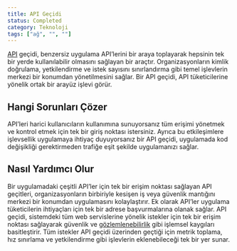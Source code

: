 ```yaml
---
title: API Geçidi
status: Completed
category: Teknoloji
tags: ["ağ", "", ""]
---
```


[API](../application-programming-interface/) geçidi, benzersiz uygulama API’lerini bir araya toplayarak hepsinin tek bir yerde kullanılabilir olmasını sağlayan bir araçtır. Organizasyonların kimlik doğrulama, yetkilendirme ve istek sayısını sınırlandırma gibi temel işlevlerin merkezi bir konumdan yönetilmesini sağlar. Bir API geçidi, API tüketicilerine yönelik ortak bir arayüz işlevi görür. 

## Hangi Sorunları Çözer

API’leri harici kullanıcıların kullanımına sunuyorsanız tüm erişimi yönetmek ve kontrol etmek için tek bir giriş noktası istersiniz. Ayrıca bu etkileşimlere işlevsellik uygulamaya ihtiyaç duyuyorsanız bir API geçidi, uygulamada kod değişikliği gerektirmeden trafiğe eşit şekilde uygulamanızı sağlar.

## Nasıl Yardımcı Olur

Bir uygulamadaki çeşitli API’ler için tek bir erişim noktası sağlayan API geçitleri, organizasyonların birbiriyle kesişen iş veya güvenlik mantığını merkezi bir konumdan uygulamasını kolaylaştırır. Ek olarak API’ler uygulama tüketicilerin ihtiyaçları için tek bir adrese başvurmalarına olanak sağlar. API geçidi, sistemdeki tüm web servislerine yönelik istekler için tek bir erişim noktası sağlayarak güvenlik ve [gözlemlenebilirlik](/tr/observability/) gibi işlemsel kaygıları basitleştirir. Tüm istekler API geçidi üzerinden geçtiği için metrik toplama, hız sınırlama ve yetkilendirme gibi işlevlerin eklenebileceği tek bir yer sunar.
